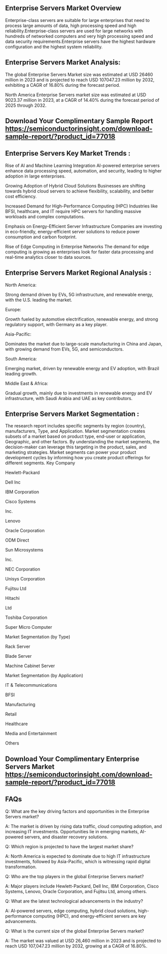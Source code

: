 ##  Enterprise Servers Market Overview
Enterprise-class servers are suitable for large enterprises that need to process large amounts of data, high processing speed and high reliability.Enterprise-class servers are used for large networks with hundreds of networked computers and very high processing speed and data security requirements.Enterprise servers have the highest hardware configuration and the highest system reliability.

## Enterprise Servers Market Analysis:
 

The global Enterprise Servers Market size was estimated at USD 26460 million in 2023 and is projected to reach USD 107047.23 million by 2032, exhibiting a CAGR of 16.80% during the forecast period.

North America Enterprise Servers market size was estimated at USD 9023.37 million in 2023, at a CAGR of 14.40% during the forecast period of 2025 through 2032.


## Download Your Complimentary Sample Report https://semiconductorinsight.com/download-sample-report/?product_id=77018


## Enterprise Servers Key Market Trends  :
Rise of AI and Machine Learning Integration
AI-powered enterprise servers enhance data processing speed, automation, and security, leading to higher adoption in large enterprises.

Growing Adoption of Hybrid Cloud Solutions
Businesses are shifting towards hybrid cloud servers to achieve flexibility, scalability, and better cost efficiency.

Increased Demand for High-Performance Computing (HPC)
Industries like BFSI, healthcare, and IT require HPC servers for handling massive workloads and complex computations.

Emphasis on Energy-Efficient Server Infrastructure
Companies are investing in eco-friendly, energy-efficient server solutions to reduce power consumption and carbon footprint.

Rise of Edge Computing in Enterprise Networks
The demand for edge computing is growing as enterprises look for faster data processing and real-time analytics closer to data sources.

## Enterprise Servers Market Regional Analysis :
North America:

Strong demand driven by EVs, 5G infrastructure, and renewable energy, with the U.S. leading the market.

Europe:

Growth fueled by automotive electrification, renewable energy, and strong regulatory support, with Germany as a key player.

Asia-Pacific:

Dominates the market due to large-scale manufacturing in China and Japan, with growing demand from EVs, 5G, and semiconductors.

South America:

Emerging market, driven by renewable energy and EV adoption, with Brazil leading growth.

Middle East & Africa:

Gradual growth, mainly due to investments in renewable energy and EV infrastructure, with Saudi Arabia and UAE as key contributors.

## Enterprise Servers Market Segmentation :
The research report includes specific segments by region (country), manufacturers, Type, and Application. Market segmentation creates subsets of a market based on product type, end-user or application, Geographic, and other factors. By understanding the market segments, the decision-maker can leverage this targeting in the product, sales, and marketing strategies. Market segments can power your product development cycles by informing how you create product offerings for different segments.
Key Company

Hewlett-Packard

Dell Inc

IBM Corporation

Cisco Systems

Inc.

Lenovo

Oracle Corporation

ODM Direct

Sun Microsystems

Inc.

NEC Corporation

Unisys Corporation

Fujitsu Ltd

Hitachi

Ltd

Toshiba Corporation

Super Micro Computer

Market Segmentation (by Type)

Rack Server

Blade Server

Machine Cabinet Server

Market Segmentation (by Application)

IT & Telecommunications

BFSI

Manufacturing

Retail

Healthcare

Media and Entertainment

Others




## Download Your Complimentary Enterprise Servers Market https://semiconductorinsight.com/download-sample-report/?product_id=77018

## FAQs
 

Q: What are the key driving factors and opportunities in the Enterprise Servers market?

A: The market is driven by rising data traffic, cloud computing adoption, and increasing IT investments. Opportunities lie in emerging markets, AI-powered servers, and disaster recovery solutions.


Q: Which region is projected to have the largest market share?

A: North America is expected to dominate due to high IT infrastructure investments, followed by Asia-Pacific, which is witnessing rapid digital transformation.


Q: Who are the top players in the global Enterprise Servers market?

A: Major players include Hewlett-Packard, Dell Inc, IBM Corporation, Cisco Systems, Lenovo, Oracle Corporation, and Fujitsu Ltd, among others.


Q: What are the latest technological advancements in the industry?

A: AI-powered servers, edge computing, hybrid cloud solutions, high-performance computing (HPC), and energy-efficient servers are key advancements.


Q: What is the current size of the global Enterprise Servers market?

A: The market was valued at USD 26,460 million in 2023 and is projected to reach USD 107,047.23 million by 2032, growing at a CAGR of 16.80%.
